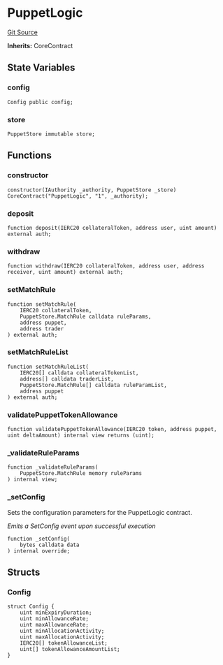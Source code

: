 # PuppetLogic
[Git Source](https://github.com/GMX-Blueberry-Club/puppet-contracts/blob/e958c407aafad0b6c3aeaa6893e84ba9f1b97fb1/src/puppet/PuppetLogic.sol)

**Inherits:**
CoreContract


## State Variables
### config

```solidity
Config public config;
```


### store

```solidity
PuppetStore immutable store;
```


## Functions
### constructor


```solidity
constructor(IAuthority _authority, PuppetStore _store) CoreContract("PuppetLogic", "1", _authority);
```

### deposit


```solidity
function deposit(IERC20 collateralToken, address user, uint amount) external auth;
```

### withdraw


```solidity
function withdraw(IERC20 collateralToken, address user, address receiver, uint amount) external auth;
```

### setMatchRule


```solidity
function setMatchRule(
    IERC20 collateralToken,
    PuppetStore.MatchRule calldata ruleParams,
    address puppet,
    address trader
) external auth;
```

### setMatchRuleList


```solidity
function setMatchRuleList(
    IERC20[] calldata collateralTokenList,
    address[] calldata traderList,
    PuppetStore.MatchRule[] calldata ruleParamList,
    address puppet
) external auth;
```

### validatePuppetTokenAllowance


```solidity
function validatePuppetTokenAllowance(IERC20 token, address puppet, uint deltaAmount) internal view returns (uint);
```

### _validateRuleParams


```solidity
function _validateRuleParams(
    PuppetStore.MatchRule memory ruleParams
) internal view;
```

### _setConfig

Sets the configuration parameters for the PuppetLogic contract.

*Emits a SetConfig event upon successful execution*


```solidity
function _setConfig(
    bytes calldata data
) internal override;
```

## Structs
### Config

```solidity
struct Config {
    uint minExpiryDuration;
    uint minAllowanceRate;
    uint maxAllowanceRate;
    uint minAllocationActivity;
    uint maxAllocationActivity;
    IERC20[] tokenAllowanceList;
    uint[] tokenAllowanceAmountList;
}
```

